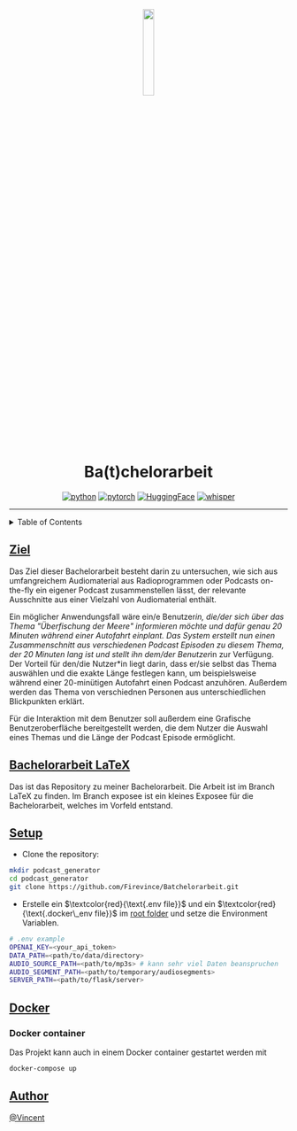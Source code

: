 <div align="center">

  <img src="assets/docs/docs_images/logo.png" width="20%" height="20%">
  
  # Ba(t)chelorarbeit


[![python][python-shield]][python-url]
[![pytorch][pytorch-shield]][pytorch-url]
[![HuggingFace][HuggingFace-shield]][HuggingFace-url]
[![whisper][whisper-shield]][whisper-url]

</div>

---

<details>
<summary>Table of Contents</summary>

- [Ziel](##ziel)
- [LaTeX](##bachelorarbeit-latex)
- [Setup](##setup)
- [Docker](##docker)

</details>

## <u>Ziel</u>

Das Ziel dieser Bachelorarbeit besteht darin zu untersuchen, wie sich aus umfangreichem Audiomaterial aus Radioprogrammen oder Podcasts on-the-fly ein eigener Podcast zusammenstellen lässt, der relevante Ausschnitte aus einer Vielzahl von Audiomaterial enthält.

Ein möglicher Anwendungsfall wäre ein/e Benutzer*in, die/der sich über das Thema "Überfischung der Meere" informieren möchte und dafür genau 20 Minuten während einer Autofahrt einplant. 
Das System erstellt nun einen Zusammenschnitt aus verschiedenen Podcast Episoden zu diesem Thema, der 20 Minuten lang ist und stellt ihn dem/der Benutzer*in zur Verfügung. 
Der Vorteil für den/die Nutzer*in liegt darin, dass er/sie selbst das Thema auswählen und die exakte Länge festlegen kann, um beispielsweise während einer 20-minütigen Autofahrt einen Podcast anzuhören. 
Außerdem werden das Thema von verschiednen Personen aus unterschiedlichen Blickpunkten erklärt. 

Für die Interaktion mit dem Benutzer soll außerdem eine Grafische Benutzeroberfläche bereitgestellt werden, die dem Nutzer die Auswahl eines Themas und die Länge der Podcast  Episode ermöglicht.


## <u>Bachelorarbeit LaTeX</u>

Das ist das Repository zu meiner Bachelorarbeit.
Die Arbeit ist im Branch LaTeX zu finden.
Im Branch exposee ist ein kleines Exposee für die Bachelorarbeit, welches im Vorfeld entstand.



## <u> Setup  </u>

- Clone the repository:

```sh
mkdir podcast_generator
cd podcast_generator
git clone https://github.com/Firevince/Batchelorarbeit.git
```


- Erstelle ein $`\textcolor{red}{\text{.env file}}`$ und ein $`\textcolor{red}{\text{.docker\_env file}}`$ im [root folder](/) und setze die Environment Variablen.

```sh
# .env example
OPENAI_KEY=<your_api_token> 
DATA_PATH=<path/to/data/directory>
AUDIO_SOURCE_PATH=<path/to/mp3s> # kann sehr viel Daten beanspruchen
AUDIO_SEGMENT_PATH=<path/to/temporary/audiosegments>
SERVER_PATH=<path/to/flask/server>
```

## <u> Docker </u>

### Docker container

Das Projekt kann auch in einem Docker container gestartet werden mit 

```sh
docker-compose up
```


## <u> Author </u>

[@Vincent](https://github.com/firevince)


<!-- MARKDOWN LINKS & IMAGES -->
<!-- https://www.markdownguide.org/basic-syntax/#reference-style-links -->
<!-- https://shields.io/badges (Bagde generator) -->
<!-- https://github.com/Ileriayo/markdown-badges -->
[python-shield]: https://img.shields.io/badge/Python-3.9-3776AB.svg?style=flat&logo=python&logoColor=white
[python-url]: https://www.python.org

[pytorch-shield]: https://img.shields.io/badge/PyTorch-latest-EE4C2C.svg?style=flat&logo=pytorch
[pytorch-url]:https://pytorch.org

[HuggingFace-shield]: https://img.shields.io/badge/%F0%9F%A4%97%20Hugging%20Face-latest-orange
[HuggingFace-url]: https://huggingface.co/

[whisper-shield]: https://img.shields.io/badge/Whisper-74aa9c?logo=openai&logoColor=white
[whisper-url]: https://github.com/openai/whisper
